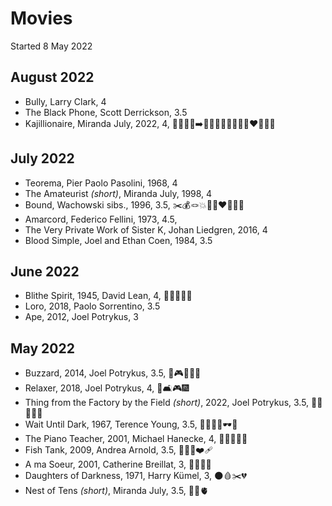 # Movies

Started 8 May 2022

## August 2022

- Bully, Larry Clark, 4
- The Black Phone, Scott Derrickson, 3.5
- Kajillionaire, Miranda July, 2022, 4, 👨‍👩‍👧😬➡️💃🏼🥞👩🏻‍🍼👩🏼‍❤️‍💋‍👩🏽

## July 2022

- Teorema, Pier Paolo Pasolini, 1968, 4
- The Amateurist *(short)*, Miranda July, 1998, 4
- Bound, Wachowski sibs., 1996, 3.5, ✂️💰🪢💥👩🏻‍❤️‍💋‍👩🏽
- Amarcord, Federico Fellini, 1973, 4.5, 
- The Very Private Work of Sister K, Johan Liedgren, 2016, 4
- Blood Simple, Joel and Ethan Coen, 1984, 3.5

## June 2022

- Blithe Spirit, 1945, David Lean, 4, 💍👻👯‍♀️😰
- Loro,  2018, Paolo Sorrentino, 3.5
- Ape, 2012, Joel Potrykus, 3

## May 2022

- Buzzard, 2014, Joel Potrykus, 3.5, 💸🎮🤘🏻🔪
- Relaxer, 2018, Joel Potrykus, 4, 🥛🛋🎮🎆
- Thing from the Factory by the Field *(short)*, 2022, Joel Potrykus, 3.5, 🤘🏻🏹🍗🤢
- Wait Until Dark, 1967, Terence Young, 3.5, 💉🦹🏻‍♂️🕶🔪
- The Piano Teacher, 2001, Michael Hanecke, 4, 👩‍👦💚🎹🍆
- Fish Tank, 2009, Andrea Arnold, 3.5, 👩‍👧‍👧❤️‍🩹
- A ma Soeur, 2001, Catherine Breillat, 3, 👯‍♀️🍑😰
- Daughters of Darkness, 1971, Harry Kümel, 3, 🌑🩸✂️💔
- Nest of Tens *(short)*, Miranda July, 3.5, 🧸😳🫀
